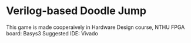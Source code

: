 # Verilog-based Doodle Jump
This game is made cooperaively in Hardware Design course, NTHU
FPGA board: Basys3
Suggested IDE: Vivado
